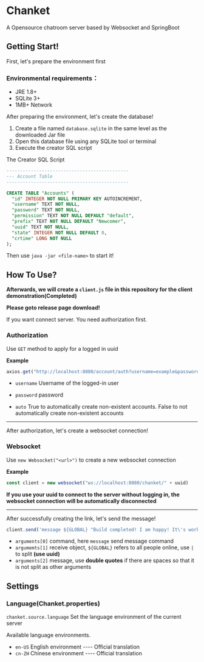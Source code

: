 # Chanket

A Opensource chatroom server based by  Websocket and SpringBoot

## Getting Start!

First, let's prepare the environment first

### Environmental requirements：

* JRE 1.8+
* SQLite 3+
* 1MB+ Network

After preparing the environment, let's create the database!

1. Create a file named `database.sqlite` in the same level as the downloaded Jar file
2. Open this database file using any SQLite tool or terminal
3. Execute the creator SQL script

The Creator SQL Script
```sql
---------------------------------------------
--- Account Table
---------------------------------------------

CREATE TABLE "Accounts" (
  "id" INTEGER NOT NULL PRIMARY KEY AUTOINCREMENT,
  "username" TEXT NOT NULL,
  "password" TEXT NOT NULL,
  "permission" TEXT NOT NULL DEFAULT "default",
  "prefix" TEXT NOT NULL DEFAULT "Newcomer",
  "uuid" TEXT NOT NULL,
  "state" INTEGER NOT NULL DEFAULT 0,
  "crtime" LONG NOT NULL
);
```

Then use `java -jar <file-name>` to start it!

## How To Use?

**Afterwards, we will create a `client.js` file in this repository for the client demonstration(Completed)**

**Please goto release page download!**

If you want connect server. You need authorization first.

### Authorization

Use `GET` method to apply for a logged in uuid

**Example**

```javascript
axios.get("http://localhost:8080/account/auth?username=example&password=example&auto=true")
```

* `username` Username of the logged-in user

* `password` password

* `auto` True to automatically create non-existent accounts. False to not automatically create non-existent accounts

----

After authorization, let's create a websocket connection!

### Websocket

Use `new Websocket("<url>")` to create a new websocket connection

**Example**

```javascript
const client = new websocket("ws://localhost:8080/chanket/" + uuid)
```

**If you use your uuid to connect to the server without logging in, the websocket connection will be automatically disconnected**

----

After successfully creating the link, let's send the message!

```javascript
client.send('message ${GLOBAL} "Build completed! I am happy! It\'s work!"')
```

* `arguments[0]` command, here `message` send message command
* `argumemts[1]` receive object, `${GLOBAL}` refers to all people online, use `|` to split **(use uuid)**
* `arguments[2]` message, use **double quotes** if there are spaces so that it is not split as other arguments



## Settings

### Language(Chanket.properties)

`chanket.source.language` Set the language environment of the current server

Available language environments.

* `en-US` English environment ---- Official translation
* `cn-ZH` Chinese environment ---- Official translation
